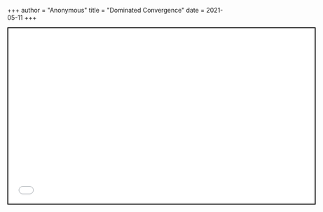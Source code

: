 +++
 author = "Anonymous"
 title = "Dominated Convergence"
 date = 2021-05-11
+++


 
 <iframe seamless src="/obsidian_port/writeups/nodes/Dominated_Convergence.html" style="width:700px; height:400px; border: 2px solid black"></iframe>